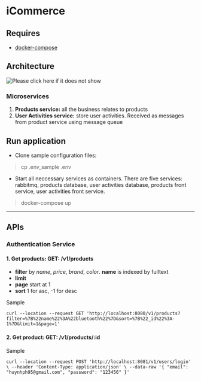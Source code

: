 # iCommerce
## Requires
* [docker-compose](https://docs.docker.com/compose/install/)
## Architecture
![Please click here if it does not show](https://drive.google.com/uc?export=view&id=1x420IzBlbPIomSoLHDbjF8X6ocZ1pjTh)
### Microservices
1. **Products service:** all the business relates to products
2. **User Activities service:** store user activities. Received as messages from product service using message queue
## Run application
* Clone sample configuration files:
> cp .env_sample .env
* Start all neccessary services as containers. There are five services: rabbitmq, products database, user activities database, products front service, user activities front service.
> docker-compose up
***
## APIs
### Authentication Service
#### **1. Get products:** GET: /v1/products
* **filter** by *name*, *price*, *brand*, *color*. **name** is indexed by fulltext
* **limit**
* **page** start at 1
* **sort** 1 for asc, -1 for desc

Sample

`curl --location --request GET 'http://localhost:8080/v1/products?filter=%7B%22name%22%3A%22bluetooth%22%7D&sort=%7B%22_id%22%3A-1%7D&limit=1&page=1'`
#### **2. Get product:** GET: /v1/products/:id
Sample

`curl --location --request POST 'http://localhost:8081/v1/users/login' \
--header 'Content-Type: application/json' \
--data-raw '{
    "email": "huynhph95@gmail.com",
    "password": "123456"
}'`
